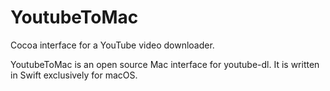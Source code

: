 # YoutubeToMac
Cocoa interface for a YouTube video downloader.

YoutubeToMac is an open source Mac interface for youtube-dl. It is written in Swift exclusively for macOS.
